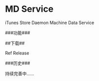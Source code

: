 
MD Service
======

iTunes Store Daemon Machine Data Service

###功能###


##下载##

Ref Release

###历史###

持续完善中……
